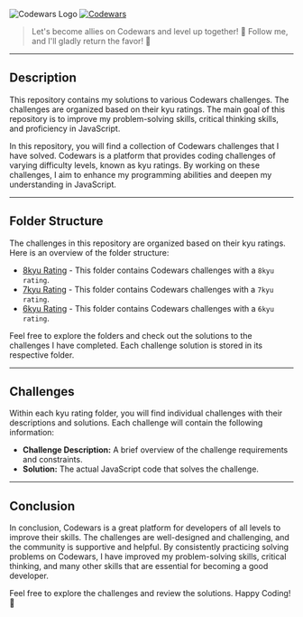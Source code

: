 
<p style="left">
  <img src="https://uploads-ssl.webflow.com/62e3ee10882dc50bcae8d07a/634816d46fc4a32b2a583416_codewars-og-image.png" alt="Codewars Logo">
  <a href="https://www.codewars.com/users/jfmartinz">
    <img src="https://www.codewars.com/users/jfmartinz/badges/large" alt="Codewars" />
  </a>

   > <p> Let's become allies on Codewars and level up together! 🤝 Follow me, and I'll gladly return the favor! 🥷</p>

 
</p>


---

## Description
This repository contains my solutions to various Codewars challenges. The challenges are organized based on their kyu ratings. The main goal of this repository is to improve my problem-solving skills, critical thinking skills, and proficiency in JavaScript.

In this repository, you will find a collection of Codewars challenges that I have solved. Codewars is a platform that provides coding challenges of varying difficulty levels, known as kyu ratings. By working on these challenges, I aim to enhance my programming abilities and deepen my understanding in JavaScript.

---

## Folder Structure

The challenges in this repository are organized based on their kyu ratings. Here is an overview of the folder structure:

- [8kyu Rating](./8kyu) -  This folder contains Codewars challenges with a `8kyu rating`.
- [7kyu Rating](./7kyu) -  This folder contains Codewars challenges with a `7kyu rating`.
- [6kyu Rating](./6kyu) -  This folder contains Codewars challenges with a `6kyu rating`.

 

Feel free to explore the folders and check out the solutions to the challenges I have completed. Each challenge solution is stored in its respective folder.

---

## Challenges

Within each kyu rating folder, you will find individual challenges with their descriptions and solutions. Each challenge will contain the following information:

- **Challenge Description:** A brief overview of the challenge requirements and constraints.
- **Solution:** The actual JavaScript code that solves the challenge.

---

## Conclusion

In conclusion, Codewars is a great platform for developers of all levels to improve their skills. The challenges are well-designed and challenging, and the community is supportive and helpful. By consistently practicing solving problems on Codewars, I have improved my problem-solving skills, critical thinking, and many other skills that are essential for becoming a good developer.

Feel free to explore the challenges and review the solutions. Happy Coding! 🚀
